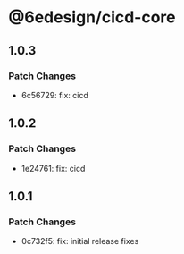 # @6edesign/cicd-core

## 1.0.3

### Patch Changes

- 6c56729: fix: cicd

## 1.0.2

### Patch Changes

- 1e24761: fix: cicd

## 1.0.1

### Patch Changes

- 0c732f5: fix: initial release fixes
